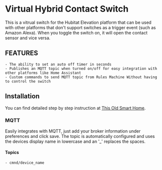 # Virtual Hybrid Contact Switch
This is a vitrual switch for the Hubitat Elevation platform that can be used with other platforms that don't support switches as a trigger event (such as Amazon Alexa).  When you toggle the switch on, it will open the contact sensor and vice versa.

## FEATURES
    - The ability to set an auto off timer in seconds
    - Publishes an MQTT topic when turned on/off for easy integration with other platforms like Home Assistant
    - Custom commands to send MQTT topic from Rules Machine Without having to control the switch

## Installation
You can find detailed step by step instruction at [This Old Smart Home](https://thisoldsmarthome.com/automations/alexa-speaks-shared-devices/?tab=hubitat).

### MQTT
Easily integrates with MQTT, just add your broker information under preferences and click save. The topic is automatically configured and uses the devices display name in lowercase and an '_' replaces the spaces. 
#### Topics
    - cmnd/device_name
